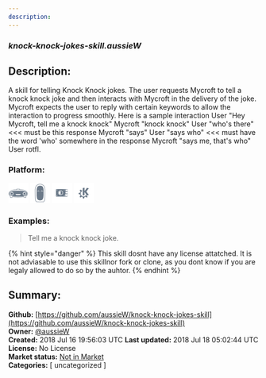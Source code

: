 ```yaml
---
description: 
---
```


### _knock-knock-jokes-skill.aussieW_  
## Description:  
A skill for telling Knock Knock jokes.
The user requests Mycroft to tell a knock knock joke and then interacts with Mycroft in the delivery of the joke. Mycroft expects the user to reply with certain keywords to allow the interaction to progress smoothly.
Here is a sample interaction
User "Hey Mycroft, tell me a knock knock"
Mycroft "knock knock"
User "who's there" <<< must be this response
Mycroft "says"
User "says who" <<< must have the word 'who' somewhere in the response
Mycroft "says me, that's who"
User rotfl.  
  
### Platform:  
 ![Mark I](../.gitbook/assets/mark-1-icon.png)  ![Mark II](../.gitbook/assets/mark-2-icon.png)  ![Picroft](../.gitbook/assets/picroft-icon.png)  ![plasmoid](../.gitbook/assets/kde.png)   
### Examples:  
> Tell me a knock knock joke.  
  
{% hint style="danger" %}
This skill dosnt have any license attatched. It is not adviasable to use this skillnor fork or clone, as you dont know if you are legaly allowed to do so by the auhtor.
{% endhint %}
  
## Summary:  
**Github:** [https://github.com/aussieW/knock-knock-jokes-skill](https://github.com/aussieW/knock-knock-jokes-skill)  
**Owner:** [@aussieW](https://github.com/aussieW)  
**Created:** 2018 Jul 16 19:56:03 UTC  **Last updated:** 2018 Jul 18 05:02:44 UTC  
**License:** No License  
**Market status:** [Not in Market](https://market.mycroft.ai/skill/)  
**Categories:** [ uncategorized ]   
